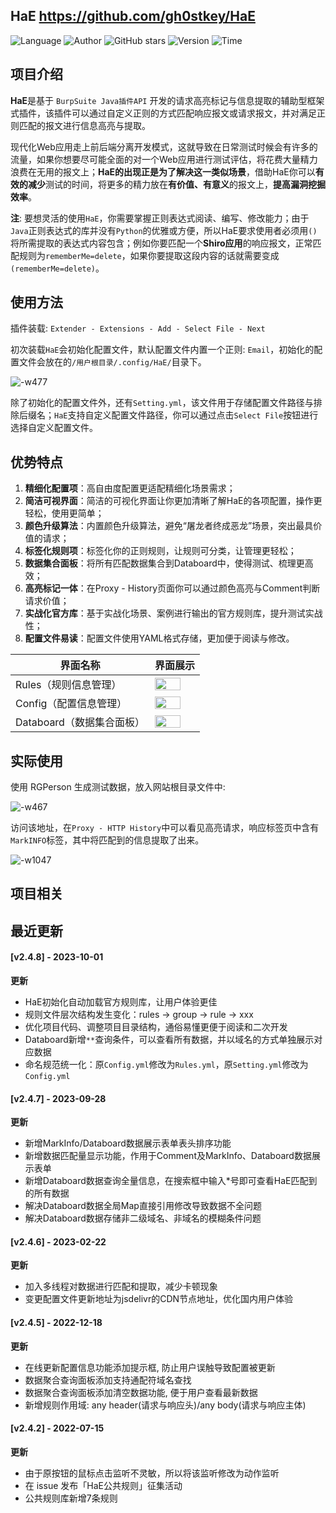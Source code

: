 ## HaE <https://github.com/gh0stkey/HaE>
<!--auto_detail_badge_begin_0b490ffb61b26b45de3ea5d7dd8a582e-->
![Language](https://img.shields.io/badge/Language-Java-blue)
![Author](https://img.shields.io/badge/Author-gh0stkey-orange)
![GitHub stars](https://img.shields.io/github/stars/gh0stkey/HaE.svg?style=flat&logo=github)
![Version](https://img.shields.io/badge/Version-V2.4.8-red)
![Time](https://img.shields.io/badge/Join-20210120-green)
<!--auto_detail_badge_end_fef74f2d7ea73fcc43ff78e05b1e7451-->


## 项目介绍

**HaE**是基于 `BurpSuite Java插件API` 开发的请求高亮标记与信息提取的辅助型框架式插件，该插件可以通过自定义正则的方式匹配响应报文或请求报文，并对满足正则匹配的报文进行信息高亮与提取。

现代化Web应用走上前后端分离开发模式，这就导致在日常测试时候会有许多的流量，如果你想要尽可能全面的对一个Web应用进行测试评估，将花费大量精力浪费在无用的报文上；**HaE的出现正是为了解决这一类似场景**，借助HaE你可以**有效的减少**测试的时间，将更多的精力放在**有价值、有意义**的报文上，**提高漏洞挖掘效率**。

**注**: 要想灵活的使用`HaE`，你需要掌握正则表达式阅读、编写、修改能力；由于`Java`正则表达式的库并没有`Python`的优雅或方便，所以HaE要求使用者必须用`()`将所需提取的表达式内容包含；例如你要匹配一个**Shiro应用**的响应报文，正常匹配规则为`rememberMe=delete`，如果你要提取这段内容的话就需要变成`(rememberMe=delete)`。

## 使用方法

插件装载: `Extender - Extensions - Add - Select File - Next`

初次装载`HaE`会初始化配置文件，默认配置文件内置一个正则: `Email`，初始化的配置文件会放在的`/用户根目录/.config/HaE/`目录下。

![-w477](https://github.com/gh0stkey/HaE/raw/master/images/show_config.png)

除了初始化的配置文件外，还有`Setting.yml`，该文件用于存储配置文件路径与排除后缀名；`HaE`支持自定义配置文件路径，你可以通过点击`Select File`按钮进行选择自定义配置文件。

## 优势特点

1. **精细化配置项**：高自由度配置更适配精细化场景需求；
2. **简洁可视界面**：简洁的可视化界面让你更加清晰了解HaE的各项配置，操作更轻松，使用更简单；
3. **颜色升级算法**：内置颜色升级算法，避免“屠龙者终成恶龙”场景，突出最具价值的请求；
4. **标签化规则项**：标签化你的正则规则，让规则可分类，让管理更轻松；
5. **数据集合面板**：将所有匹配数据集合到Databoard中，使得测试、梳理更高效；
6. **高亮标记一体**：在Proxy - History页面你可以通过颜色高亮与Comment判断请求价值；
7. **实战化官方库**：基于实战化场景、案例进行输出的官方规则库，提升测试实战性；
8. **配置文件易读**：配置文件使用YAML格式存储，更加便于阅读与修改。

| 界面名称                  | 界面展示                                              |
| ------------------------- | ----------------------------------------------------- |
| Rules（规则信息管理）     | <img src="https://github.com/gh0stkey/HaE/raw/master/images/rules.png" style="width: 80%" />     |
| Config（配置信息管理）    | <img src="https://github.com/gh0stkey/HaE/raw/master/images/config.png" style="width: 80%" />    |
| Databoard（数据集合面板） | <img src="https://github.com/gh0stkey/HaE/raw/master/images/databoard.png" style="width: 80%" /> |



## 实际使用

使用 RGPerson 生成测试数据，放入网站根目录文件中: 

![-w467](https://github.com/gh0stkey/HaE/raw/master/images/16000719723284.jpg)

访问该地址，在`Proxy - HTTP History`中可以看见高亮请求，响应标签页中含有`MarkINFO`标签，其中将匹配到的信息提取了出来。

![-w1047](https://github.com/gh0stkey/HaE/raw/master/images/16000720732854.png)


<!--auto_detail_active_begin_e1c6fb434b6f0baf6912c7a1934f772b-->
## 项目相关


## 最近更新

#### [v2.4.8] - 2023-10-01

**更新**  
- HaE初始化自动加载官方规则库，让用户体验更佳  
- 规则文件层次结构发生变化：rules -> group -> rule -> xxx  
- 优化项目代码、调整项目目录结构，通俗易懂更便于阅读和二次开发  
- Databoard新增`**`查询条件，可以查看所有数据，并以域名的方式单独展示对应数据  
- 命名规范统一化：原`Config.yml`修改为`Rules.yml`，原`Setting.yml`修改为`Config.yml`

#### [v2.4.7] - 2023-09-28

**更新**  
- 新增MarkInfo/Databoard数据展示表单表头排序功能  
- 新增数据匹配量显示功能，作用于Comment及MarkInfo、Databoard数据展示表单  
- 新增Databoard数据查询全量信息，在搜索框中输入*号即可查看HaE匹配到的所有数据  
- 解决Databoard数据全局Map直接引用修改导致数据不全问题  
- 解决Databoard数据存储非二级域名、非域名的模糊条件问题

#### [v2.4.6] - 2023-02-22

**更新**  
- 加入多线程对数据进行匹配和提取，减少卡顿现象  
- 变更配置文件更新地址为jsdelivr的CDN节点地址，优化国内用户体验

#### [v2.4.5] - 2022-12-18

**更新**  
- 在线更新配置信息功能添加提示框, 防止用户误触导致配置被更新  
- 数据聚合查询面板添加支持通配符域名查找  
- 数据聚合查询面板添加清空数据功能, 便于用户查看最新数据  
- 新增规则作用域: any header(请求与响应头)/any body(请求与响应主体)

#### [v2.4.2] - 2022-07-15

**更新**  
- 由于原按钮的鼠标点击监听不灵敏，所以将该监听修改为动作监听  
- 在 issue 发布「HaE公共规则」征集活动  
- 公共规则库新增7条规则

<!--auto_detail_active_end_f9cf7911015e9913b7e691a7a5878527-->
